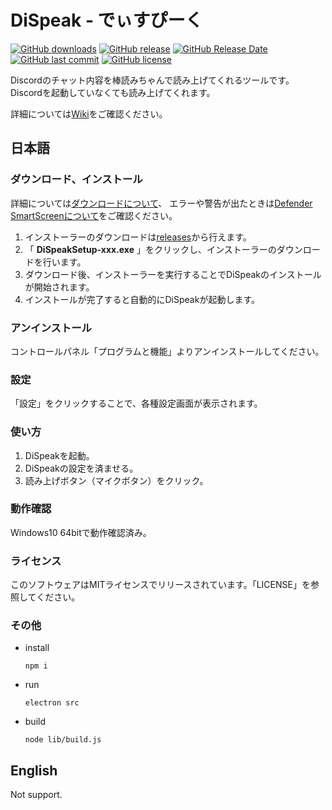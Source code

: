 DiSpeak - でぃすぴーく
=====
[![GitHub downloads](https://img.shields.io/github/downloads/micelle/dc_DiSpeak/total.svg)](https://github.com/micelle/dc_DiSpeak/releases)
[![GitHub release](https://img.shields.io/github/release/micelle/dc_DiSpeak.svg)](https://github.com/micelle/dc_DiSpeak/releases/latest)
[![GitHub Release Date](https://img.shields.io/github/release-date/micelle/dc_DiSpeak.svg)](https://github.com/micelle/dc_DiSpeak/releases/latest)
[![GitHub last commit](https://img.shields.io/github/last-commit/micelle/dc_DiSpeak.svg)](https://github.com/micelle/dc_DiSpeak/commits/)
[![GitHub license](https://img.shields.io/github/license/micelle/dc_DiSpeak.svg)](https://github.com/micelle/dc_DiSpeak/blob/master/LICENSE)

Discordのチャット内容を棒読みちゃんで読み上げてくれるツールです。
Discordを起動していなくても読み上げてくれます。

詳細については[Wiki](https://github.com/micelle/dc_DiSpeak/wiki)をご確認ください。

## 日本語

### ダウンロード、インストール
詳細については[ダウンロードについて](https://github.com/micelle/dc_DiSpeak/wiki/Download)、
エラーや警告が出たときは[Defender SmartScreenについて](https://github.com/micelle/dc_DiSpeak/wiki/Defender)をご確認ください。

1. インストーラーのダウンロードは[releases](https://github.com/micelle/dc_DiSpeak/releases)から行えます。
1. 「 **DiSpeakSetup-xxx.exe** 」をクリックし、インストーラーのダウンロードを行います。
1. ダウンロード後、インストーラーを実行することでDiSpeakのインストールが開始されます。
1. インストールが完了すると自動的にDiSpeakが起動します。

### アンインストール
コントロールパネル「プログラムと機能」よりアンインストールしてください。

### 設定
「設定」をクリックすることで、各種設定画面が表示されます。

### 使い方
1. DiSpeakを起動。
1. DiSpeakの設定を済ませる。
1. 読み上げボタン（マイクボタン）をクリック。

### 動作確認
Windows10 64bitで動作確認済み。

### ライセンス
このソフトウェアはMITライセンスでリリースされています。「LICENSE」を参照してください。

### その他
* install
  ```
  npm i
  ```
* run
  ```
  electron src
  ```
* build
  ```
  node lib/build.js
  ```

## English
Not support.